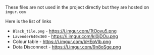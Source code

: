 These files are not used in the project directly but they are hosted on `imgur.com`

Here is the list of links

* `Black_tile.png` - <https://i.imgur.com/TtOovu5.png>
* `Lavender640x360` - <https://i.imgur.com/kl0jDOu.png>
* Colour table - <https://i.imgur.com/bHEpVlb.png>
* Dota Disconnect - <https://i.imgur.com/9n8oSge.png>
